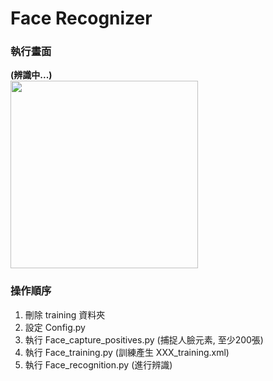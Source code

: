 # Face Recognizer 

### 執行畫面  

**(辨識中...)**  
<img src = "https://github.com/hsinjungheish/FaceRecognizer/raw/main/pic/%E8%9E%A2%E5%B9%95%E6%93%B7%E5%8F%96%E7%95%AB%E9%9D%A2%20(306).png" width = 300>


### 操作順序  
1. 刪除 training 資料夾  
2. 設定 Config.py  
3. 執行 Face_capture_positives.py (捕捉人臉元素, 至少200張)  
4. 執行 Face_training.py (訓練產生 XXX_training.xml)  
5. 執行 Face_recognition.py (進行辨識)  
